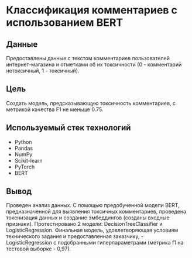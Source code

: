 # Классификация комментариев с использованием BERT

## Данные
Предоставлены данные с текстом комментариев пользователей интернет-магазина и отметками об их токсичности (0 - комментарий нетоксичный, 1 - токсичный).

## Цель
Создать модель, предсказывающую токсичность комментариев, с метрикой качества F1 не меньше 0.75.

## Используемый стек технологий
* Python 
* Pandas
* NumPy
* Scikit-learn
* PyTorch
* BERT

## Вывод
Проведен анализ данных. С помощью предобученной модели BERT, предназначенной для выявления токсичных комментариев, проведена токенизация данных и создание эмбеддингов (созданы входные признаки). Протестировано 2 модели: DecisionTreeClassifier и LogisticRegression. Финальная модель, удовлетворяющая условиям технического задания и предоставленная заказчику, - LogisticRegression с подобранными гиперпараметрами (метрика f1 на тестовой выборке - 0,97).
